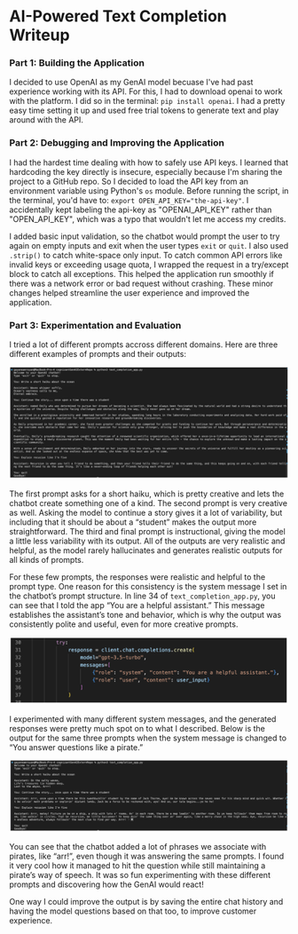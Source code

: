 # AI-Powered Text Completion Writeup

### Part 1: Building the Application
I decided to use OpenAI as my GenAI model becuase I've had past experience working with its API. For this, I had to download openai to work with the platform. I did so in the terminal: ```pip install openai```. I had a pretty easy time setting it up and used free trial tokens to generate text and play around with the API.

### Part 2: Debugging and Improving the Application
I had the hardest time dealing with how to safely use API keys. I learned that hardcoding the key directly is insecure, especially because I'm sharing the project to a GitHub repo. So I decided to load the API key from an environment variable using Python's ```os``` module. Before running the script, in the terminal, you'd have to: ```export OPEN_API_KEY="the-api-key"```. I accidentally kept labeling the api-key as "OPENAI_API_KEY" rather than "OPEN_API_KEY", which was a typo that wouldn't let me access my credits.

I added basic input validation, so the chatbot would prompt the user to try again on empty inputs and exit when the user types ```exit``` or ```quit```. I also used ```.strip()``` to catch white-space only input. To catch common API errors like invalid keys or exceeding usage quota, I wrapped the request in a try/except block to catch all exceptions. This helped the application run smoothly if there was a network error or bad request without crashing. These minor changes helped streamline the user experience and improved the application.

### Part 3: Experimentation and Evaluation
I tried a lot of different prompts accross different domains. Here are three different examples of prompts and their outputs:

![alt text](https://github.com/gamroyan/ai-text-completion-project/blob/main/writeup1.png)

The first prompt asks for a short haiku, which is pretty creative and lets the chatbot create something one of a kind. The second prompt is very creative as well. Asking the model to continue a story gives it a lot of variability, but including that it should be about a “student” makes the output more straightforward. The third and final prompt is instructional, giving the model a little less variability with its output. All of the outputs are very realistic and helpful, as the model rarely hallucinates and generates realistic outputs for all kinds of prompts. 

For these few prompts, the responses were realistic and helpful to the prompt type. One reason for this consistency is the system message I set in the chatbot’s prompt structure. In line 34 of ```text_completion_app.py```, you can see that I told the app “You are a helpful assistant.” This message establishes the assistant’s tone and behavior, which is why the output was consistently polite and useful, even for more creative prompts.

![alt text](https://github.com/gamroyan/ai-text-completion-project/blob/main/writeup2.png)

I experimented with many different system messages, and the generated responses were pretty much spot on to what I described. Below is the output for the same three prompts when the system message is changed to “You answer questions like a pirate.”

![alt text](https://github.com/gamroyan/ai-text-completion-project/blob/main/writeup3.png)

You can see that the chatbot added a lot of phrases we associate with pirates, like “arr!”, even though it was answering the same prompts. I found it very cool how it managed to hit the question while still maintaining a pirate’s way of speech. It was so fun experimenting with these different prompts and discovering how the GenAI would react!

One way I could improve the output is by saving the entire chat history and having the model questions based on that too, to improve customer experience.



